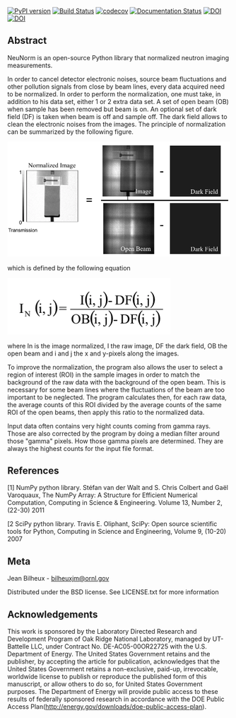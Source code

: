 [![PyPI version](https://badge.fury.io/py/NeuNorm.svg)](https://badge.fury.io/py/NeuNorm)
[![Build Status](https://travis-ci.org/scikit-beam/NeuNorm.svg?branch=master)](https://travis-ci.org/scikit-beam/NeuNorm)
[![codecov](https://codecov.io/gh/scikit-beam/NeuNorm/branch/master/graph/badge.svg)](https://codecov.io/gh/scikit-beam/NeuNorm)
[![Documentation Status](https://readthedocs.org/projects/neunorm/badge/?version=latest)](http://neunorm.readthedocs.io/en/latest/?badge=latest)
[![DOI](https://zenodo.org/badge/97755175.svg)](https://zenodo.org/badge/latestdoi/97755175)
[![DOI](http://joss.theoj.org/papers/10.21105/joss.00815/status.svg)](https://doi.org/10.21105/joss.00815)

Abstract
--------

NeuNorm is an open-source Python library that normalized neutron imaging measurements. 

In order to cancel detector electronic noises, source beam fluctuations and other pollution signals from close by beam lines, every data acquired need to be normalized. In order to perform the normalization, one must take, in addition to his data set, either 1 or 2 extra data set. A set of open beam (OB) when sample has been removed but beam is on. An optional set of dark field (DF) is taken when beam is off and sample off. The dark field allows to clean the electronic noises from the images. The principle of normalization can be summarized by the following figure. 

![](documentation/source/_static/normalization_principle.png)

which is defined by the following equation

![](documentation/source/_static/normalization_equation.png)

where In is the image normalized, I the raw image, DF the dark field, OB the open beam and i and j the x and y-pixels along the images.

To improve the normalization, the program also allows the user to select a region of interest (ROI) in the sample images in order to match the background of the raw data with the background of the open beam. This is necessary for some beam lines where the fluctuations of the beam are too important to be neglected. The program calculates then, for each raw data, the average counts of this ROI divided by the average counts of the same ROI of the open beams, then apply this ratio to the normalized data. 

Input data often contains very hight counts coming from gamma rays. Those are also corrected by the program by doing a median filter around those "gamma" pixels. How those gamma pixels are determined. They are always the highest counts for the input file format.


References
----------

[1] NumPy python library. Stéfan van der Walt and S. Chris Colbert and Gaël Varoquaux, The NumPy Array: A Structure
for Efficient Numerical Computation, Computing in Science \& Engineering. Volume 13, Number 2, (22-30) 2011

[2 SciPy python library. Travis E. Oliphant, SciPy: Open source scientific tools for Python,
Computing in Science and Engineering, Volume 9, (10-20) 2007


Meta
----

Jean Bilheux - bilheuxjm@ornl.gov

Distributed under the BSD license. See LICENSE.txt for more information


Acknowledgements
----------------

This work is sponsored by the Laboratory Directed Research and
Development Program of Oak Ridge National Laboratory, managed by
UT-Battelle LLC, under Contract No. DE-AC05-00OR22725 with the U.S.
Department of Energy. The United States Government retains and the
publisher, by accepting the article for publication, acknowledges
that the United States Government retains a non-exclusive, paid-up,
irrevocable, worldwide license to publish or reproduce the published
form of this manuscript, or allow others to do so, for United States
Government purposes. The Department of Energy will provide public
access to these results of federally sponsored research in accordance
with the DOE Public Access Plan(http://energy.gov/downloads/doe-public-access-plan).
